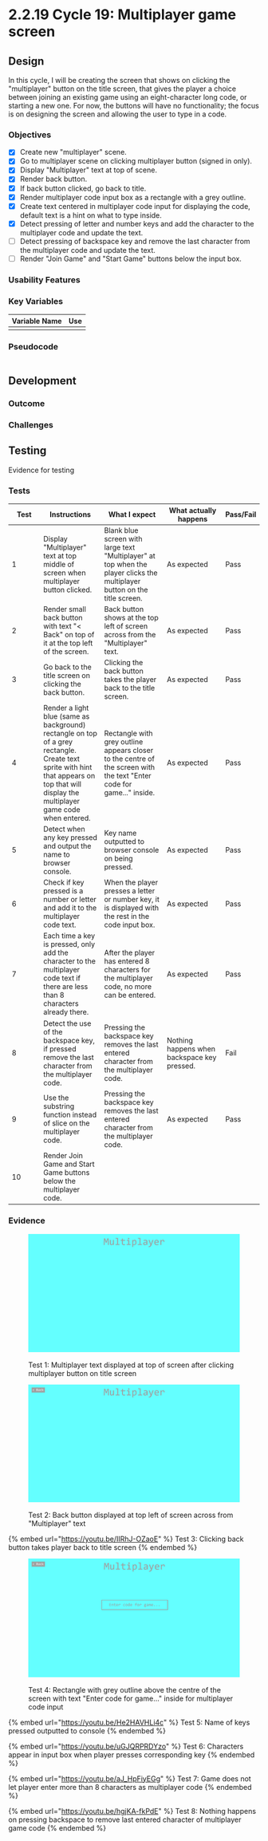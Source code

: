 # 2.2.19 Cycle 19: Multiplayer game screen

## Design

In this cycle, I will be creating the screen that shows on clicking the "multiplayer" button on the title screen, that gives the player a choice between joining an existing game using an eight-character long code, or starting a new one. For now, the buttons will have no functionality; the focus is on designing the screen and allowing the user to type in a code.

### Objectives

* [x] Create new "multiplayer" scene.
* [x] Go to multiplayer scene on clicking multiplayer button (signed in only).
* [x] Display "Multiplayer" text at top of scene.
* [x] Render back button.
* [x] If back button clicked, go back to title.
* [x] Render multiplayer code input box as a rectangle with a grey outline.
* [x] Create text centered in multiplayer code input for displaying the code, default text is a hint on what to type inside.
* [x] Detect pressing of letter and number keys and add the character to the multiplayer code and update the text.
* [ ] Detect pressing of backspace key and remove the last character from the multiplayer code and update the text.
* [ ] Render "Join Game" and "Start Game" buttons below the input box.

### Usability Features

### Key Variables

| Variable Name | Use |
| ------------- | --- |
|               |     |

### Pseudocode

```
```

## Development

### Outcome



### Challenges



## Testing

Evidence for testing

### Tests

<table><thead><tr><th width="95">Test</th><th width="158">Instructions</th><th width="171">What I expect</th><th width="174">What actually happens</th><th>Pass/Fail</th></tr></thead><tbody><tr><td>1</td><td>Display "Multiplayer" text at top middle of screen when multiplayer button clicked.</td><td>Blank blue screen with large text "Multiplayer" at top when the player clicks the multiplayer button on the title screen.</td><td>As expected</td><td>Pass</td></tr><tr><td>2</td><td>Render small back button with text "&#x3C; Back" on top of it at the top left of the screen.</td><td>Back button shows at the top left of screen across from the "Multiplayer" text.</td><td>As expected</td><td>Pass</td></tr><tr><td>3</td><td>Go back to the title screen on clicking the back button.</td><td>Clicking the back button takes the player back to the title screen.</td><td>As expected</td><td>Pass</td></tr><tr><td>4</td><td>Render a light blue (same as background) rectangle on top of a grey rectangle. Create text sprite with hint that appears on top that will display the multiplayer game code when entered.</td><td>Rectangle with grey outline appears closer to the centre of the screen with the text "Enter code for game..." inside.</td><td>As expected</td><td>Pass</td></tr><tr><td>5</td><td>Detect when any key pressed and output the name to browser console.</td><td>Key name outputted to browser console on being pressed.</td><td>As expected</td><td>Pass</td></tr><tr><td>6</td><td>Check if key pressed is a number or letter and add it to the multiplayer code text.</td><td>When the player presses a letter or number key, it is displayed with the rest in the code input box.</td><td>As expected</td><td>Pass</td></tr><tr><td>7</td><td>Each time a key is pressed, only add the character to the multiplayer code text if there are less than 8 characters already there.</td><td>After the player has entered 8 characters for the multiplayer code, no more can be entered.</td><td>As expected</td><td>Pass</td></tr><tr><td>8</td><td>Detect the use of the backspace key, if pressed remove the last character from the multiplayer code.</td><td>Pressing the backspace key removes the last entered character from the multiplayer code.</td><td>Nothing happens when backspace key pressed.</td><td>Fail</td></tr><tr><td>9</td><td>Use the substring function instead of slice on the multiplayer code.</td><td>Pressing the backspace key removes the last entered character from the multiplayer code.</td><td>As expected</td><td>Pass</td></tr><tr><td>10</td><td>Render Join Game and Start Game buttons below the multiplayer code.</td><td></td><td></td><td></td></tr></tbody></table>

### Evidence

<figure><img src="../.gitbook/assets/image (29).png" alt=""><figcaption><p>Test 1: Multiplayer text displayed at top of screen after clicking multiplayer button on title screen</p></figcaption></figure>

<figure><img src="../.gitbook/assets/image (30).png" alt=""><figcaption><p>Test 2: Back button displayed at top left of screen across from "Multiplayer" text</p></figcaption></figure>

{% embed url="https://youtu.be/IIRhJ-OZaoE" %}
Test 3: Clicking back button takes player back to title screen
{% endembed %}

<figure><img src="../.gitbook/assets/image (31).png" alt=""><figcaption><p>Test 4: Rectangle with grey outline above the centre of the screen with text "Enter code for game..." inside for multiplayer code input</p></figcaption></figure>

{% embed url="https://youtu.be/He2HAVHLi4c" %}
Test 5: Name of keys pressed outputted to console
{% endembed %}

{% embed url="https://youtu.be/uGJQRPRDYzo" %}
Test 6: Characters appear in input box when player presses corresponding key
{% endembed %}

{% embed url="https://youtu.be/aJ_HpFiyEGg" %}
Test 7: Game does not let player enter more than 8 characters as multiplayer code
{% endembed %}

{% embed url="https://youtu.be/hgjKA-fkPdE" %}
Test 8: Nothing happens on pressing backspace to remove last entered character of multiplayer game code
{% endembed %}
